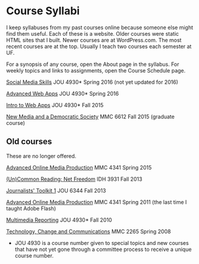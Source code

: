 # Course Syllabi

I keep syllabuses from my past courses online because someone else might find them useful. Each of these is a website. Older courses were static HTML sites that I built. Newer courses are at WordPress.com. The most recent courses are at the top. Usually I teach two courses each semester at UF.

For a synopsis of any course, open the About page in the syllabus. For weekly topics and links to assignments, open the Course Schedule page.

[Social Media Skills](https://socmeduf.wordpress.com/) JOU 4930* Spring 2016 (not yet updated for 2016)

[Advanced Web Apps](https://webappsplus.wordpress.com/) JOU 4930* Spring 2016

[Intro to Web Apps](https://introwebapps.wordpress.com/) JOU 4930* Fall 2015

[New Media and a Democratic Society](https://mmc6612.wordpress.com/) MMC 6612 Fall 2015 (graduate course)

## Old courses

These are no longer offered.

[Advanced Online Media Production](https://mmc4341.wordpress.com/) MMC 4341 Spring 2015

[(Un)Common Reading: Net Freedom](https://idh3931.wordpress.com/) IDH 3931 Fall 2013

[Journalists' Toolkit 1](https://jtoolkit.wordpress.com/) JOU 6344 Fall 2013

[Advanced Online Media Production](http://www.macloo.com/syllabi/advancedonline/) MMC 4341 Spring 2011 (the last time I taught Adobe Flash)

[Multimedia Reporting](http://www.macloo.com/syllabi/mreporting/) JOU 4930* Fall 2010

[Technology, Change and Communications](http://www.macloo.com/syllabi/commtech/) MMC 2265 Spring 2008

* JOU 4930 is a course number given to special topics and new courses that have not yet gone through a committee process to receive a unique course number.
